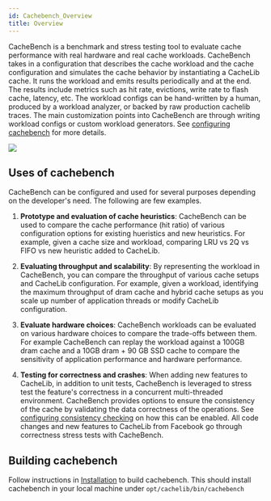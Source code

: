 ```yaml
---
id: Cachebench_Overview
title: Overview
---
```


CacheBench is a benchmark and stress testing  tool to evaluate cache
performance with real hardware and real cache workloads. CacheBench takes in a
configuration that describes the cache workload  and the cache configuration
and simulates  the cache behavior by instantiating a CacheLib cache. It runs
the workload and emits  results periodically and at the end. The results
include metrics such as hit rate, evictions, write rate to flash cache,
latency, etc. The workload configs can be hand-written by a human, produced by
a workload analyzer, or backed by raw production cachelib traces. The main
customization points into CacheBench are through writing workload configs or
custom workload generators. See [configuring
cachebench](Configuring_cachebench_parameters) for more details.

![](cachebench.png)


## Uses of cachebench

CacheBench can be configured and used for several purposes depending on the
developer's need. The following are few examples.

1. **Prototype and evaluation of cache heuristics**: CacheBench can be used to compare the cache
   performance (hit ratio) of various configuration options for existing
   hueristics and new heuristics. For example, given a cache size and
   workload, comparing LRU vs 2Q vs FIFO vs new heuristic added to CacheLib.

2. **Evaluating throughput and scalability**: By representing the workload in
   CacheBench, you can compare the throughput of various cache setups and
   CacheLib configuration. For example, given a workload, identifying the
   maximum throughput of dram cache and hybrid cache setups as you scale up
   number of application threads or modify CacheLib configuration.

3. **Evaluate hardware choices**: CacheBench workloads can be evaluated on various
   hardware choices to compare the trade-offs between them. For example
   CacheBench can replay the workload against a 100GB dram cache and a 10GB
   dram + 90 GB SSD cache to compare the sensitivity of application
   performance and hardware
   performance.

4. **Testing for correctness and crashes**: When adding new features to
   CacheLib, in addition to unit tests, CacheBench is leveraged to stress test
   the feature's correctness in a concurrent multi-threaded environment.
   CacheBench provides options to ensure the consistency of the cache by
   validating the data correctness of the operations. See [configuring
   consistency
   checking](Configuring_cachebench_parameters#consistency-checking) on how
   this can be enabled. All code changes and new features to CacheLib from
   Facebook go through correctness stress tests with CacheBench.

## Building  cachebench

Follow instructions in [Installation](/docs/installation) to build
cachebench. This should install cachebench in your local machine under
```opt/cachelib/bin/cachebench```
